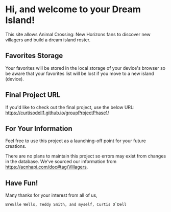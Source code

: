 # Hi, and welcome to your Dream Island!

This site allows Animal Crossing: New Horizons fans to discover new villagers and build a dream island roster.

## Favorites Storage

Your favorites will be stored in the local storage of your device's browser so be aware that your favorites list will be lost if you move to a new island (device). 

## Final Project URL

If you'd like to check out the final project, use the below URL:
https://curtisodell1.github.io/groupProjectPhase1/

## For Your Information
Feel free to use this project as a launching-off point for your future creations. 

There are no plans to maintain this project so errors may exist from changes in the database. We've sourced our information from https://acnhapi.com/doc#tag/Villagers.

## Have Fun!

Many thanks for your interest from all of us,

```bash
BreElle Wells, Teddy Smith, and myself, Curtis O`Dell
```